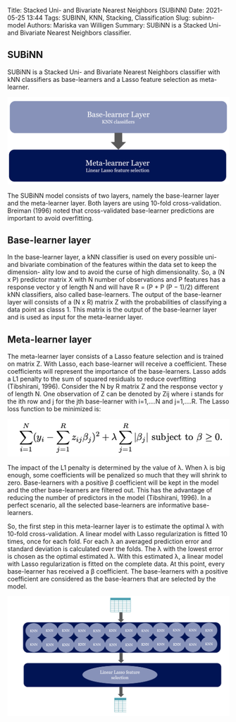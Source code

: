 Title: Stacked Uni- and Bivariate Nearest Neighbors (SUBiNN)
Date: 2021-05-25 13:44
Tags: SUBINN, KNN, Stacking, Classification
Slug: subinn-model
Authors: Mariska van Willigen
Summary: SUBiNN is a Stacked Uni- and Bivariate Nearest Neighbors classifier.

## SUBiNN

SUBiNN is a Stacked Uni- and Bivariate Nearest Neighbors classifier with kNN
classifiers as base-learners and a Lasso feature selection as meta-learner. 

![](/images/Thesis/Thesis1.png)

The SUBiNN model consists of two layers, namely the base-learner layer and the meta-learner layer. Both layers are using 10-fold cross-validation. Breiman (1996) noted that cross-validated base-learner predictions are important to avoid overfitting.

## Base-learner layer

In the base-learner layer, a kNN classifier is used on every possible uni- and bivariate combination of the features within the data set to keep the dimension- ality low and to avoid the curse of high dimensionality. So, a (N x P) predictor matrix X with N number of observations and P features has a response vector y of length N and will have R = (P + P (P − 1)/2) different kNN classifiers, also called base-learners. The output of the base-learner layer will consists of a (N x R) matrix Z with the probabilities of classifying a data point as classs 1. This matrix is the output of the base-learner layer and is used as input for the meta-learner layer.


## Meta-learner layer

The meta-learner layer consists of a Lasso feature selection and is trained on matrix Z. With Lasso, each base-learner will receive a coefficient. These coefficients will represent the importance of the base-learners. Lasso adds a L1 penalty to the sum of squared residuals to reduce overfitting (Tibshirani, 1996). Consider the N by R matrix Z and the response vector y of length N. One observation of Z can be denoted by Zij where i stands for the ith row and j for the jth base-learner with i=1,....N and j=1,....R. The Lasso loss function to be minimized is:

![](/images/Thesis/Thesis15.png)

The impact of the L1 penalty is determined by the value of λ. When λ is big enough, some coefficients will be penalized so much that they will shrink to zero. Base-learners with a positive β coefficient will be kept in the model and the other base-learners are filtered out. This has the advantage of reducing the number of predictors in the model (Tibshirani, 1996). In a perfect scenario, all the selected base-learners are informative base-learners.

So, the first step in this meta-learner layer is to estimate the optimal λ with 10-fold cross-validation. A linear model with Lasso regularization is fitted 10 times, once for each fold. For each λ an averaged prediction error and standard deviation is calculated over the folds. The λ with the lowest error is chosen as the optimal estimated λ. With this estimated λ, a linear model with Lasso regularization is fitted on the complete data. At this point, every base-learner has received a β coefficient. The base-learners with a positive coefficient are considered as the base-learners that are selected by the model.

![](/images/Thesis/Thesis3.png)